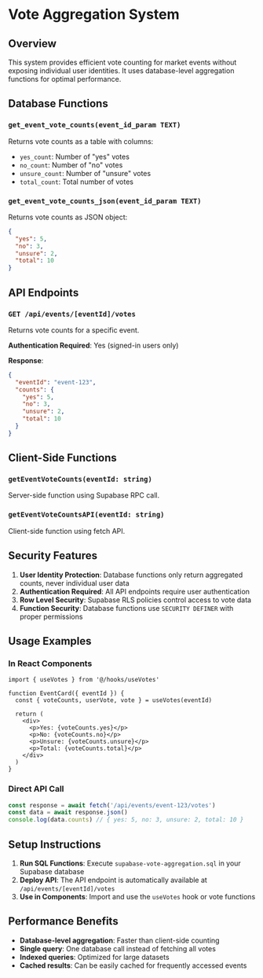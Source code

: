 # Vote Aggregation System

## Overview
This system provides efficient vote counting for market events without exposing individual user identities. It uses database-level aggregation functions for optimal performance.

## Database Functions

### `get_event_vote_counts(event_id_param TEXT)`
Returns vote counts as a table with columns:
- `yes_count`: Number of "yes" votes
- `no_count`: Number of "no" votes  
- `unsure_count`: Number of "unsure" votes
- `total_count`: Total number of votes

### `get_event_vote_counts_json(event_id_param TEXT)`
Returns vote counts as JSON object:
```json
{
  "yes": 5,
  "no": 3,
  "unsure": 2,
  "total": 10
}
```

## API Endpoints

### `GET /api/events/[eventId]/votes`
Returns vote counts for a specific event.

**Authentication Required**: Yes (signed-in users only)

**Response**:
```json
{
  "eventId": "event-123",
  "counts": {
    "yes": 5,
    "no": 3,
    "unsure": 2,
    "total": 10
  }
}
```

## Client-Side Functions

### `getEventVoteCounts(eventId: string)`
Server-side function using Supabase RPC call.

### `getEventVoteCountsAPI(eventId: string)`
Client-side function using fetch API.

## Security Features

1. **User Identity Protection**: Database functions only return aggregated counts, never individual user data
2. **Authentication Required**: All API endpoints require user authentication
3. **Row Level Security**: Supabase RLS policies control access to vote data
4. **Function Security**: Database functions use `SECURITY DEFINER` with proper permissions

## Usage Examples

### In React Components
```tsx
import { useVotes } from '@/hooks/useVotes'

function EventCard({ eventId }) {
  const { voteCounts, userVote, vote } = useVotes(eventId)
  
  return (
    <div>
      <p>Yes: {voteCounts.yes}</p>
      <p>No: {voteCounts.no}</p>
      <p>Unsure: {voteCounts.unsure}</p>
      <p>Total: {voteCounts.total}</p>
    </div>
  )
}
```

### Direct API Call
```javascript
const response = await fetch('/api/events/event-123/votes')
const data = await response.json()
console.log(data.counts) // { yes: 5, no: 3, unsure: 2, total: 10 }
```

## Setup Instructions

1. **Run SQL Functions**: Execute `supabase-vote-aggregation.sql` in your Supabase database
2. **Deploy API**: The API endpoint is automatically available at `/api/events/[eventId]/votes`
3. **Use in Components**: Import and use the `useVotes` hook or vote functions

## Performance Benefits

- **Database-level aggregation**: Faster than client-side counting
- **Single query**: One database call instead of fetching all votes
- **Indexed queries**: Optimized for large datasets
- **Cached results**: Can be easily cached for frequently accessed events
